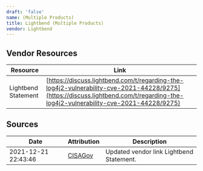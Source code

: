 ```yaml
---
draft: 'false'
name: (Multiple Products)
title: Lightbend (Multiple Products)
vendor: Lightbend
---
```


## Vendor Resources
| Resource | Link |
| --- | --- |
| Lightbend Statement | [https://discuss.lightbend.com/t/regarding-the-log4j2-vulnerability-cve-2021-44228/9275](https://discuss.lightbend.com/t/regarding-the-log4j2-vulnerability-cve-2021-44228/9275) |



## Sources
| Date | Attribution | Description |
| --- | --- | --- |
| 2021-12-21 22:43:46 | [CISAGov](https://raw.githubusercontent.com/cisagov/log4j-affected-db/develop/README.md) | Updated vendor link Lightbend Statement.  |
